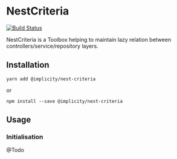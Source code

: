 # NestCriteria  

[![Build Status](https://travis-ci.org/implicity-healthcare/nest-criteria.svg?branch=master)](https://travis-ci.org/implicity-healthcare/nest-criteria)

NestCriteria is a Toolbox helping to maintain lazy relation between controllers/service/repository layers.

## Installation

```
yarn add @implicity/nest-criteria
```

or

```
npm install --save @implicity/nest-criteria
```

## Usage

### Initialisation
@Todo
